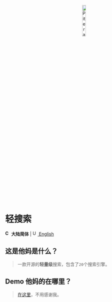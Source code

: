<p align="center">
  <a href="https://github.com/piterator-org"><img src="https://static.piterator.com/logo.min.svg" alt="Piterator" width="16%"></a>
</p>

# 轻搜索
**<img src="http://s.oier.in/cn.png" width="16" alt="CN" /> 大陆简体** | [<img src="http://s.oier.in/us.png" width="16" alt="US" /> English](README.en-us.md)
## 这是他妈是什么？
> 一款开源的**轻量级**搜索，包含了``20``个搜索引擎。
## Demo 他妈的在哪里？
> [在这里](https://litesearch.cn/)，不用感谢我。

